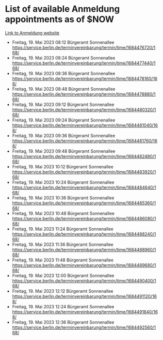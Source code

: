 # List of available Anmeldung appointments as of $NOW
[Link to Anmeldung website](https://service.berlin.de/terminvereinbarung/termin/tag.php?termin=1&anliegen[]=120686&dienstleisterlist=122210,122217,327316,122219,327312,122227,327314,122231,327346,122243,327348,122254,122252,329742,122260,329745,122262,329748,122271,327278,122273,327274,122277,327276,330436,122280,327294,122282,327290,122284,327292,122291,327270,122285,327266,122286,327264,122296,327268,150230,329760,122297,327286,122294,327284,122312,329763,122314,329775,122304,327330,122311,327334,122309,327332,317869,122281,327352,122279,329772,122283,122276,327324,122274,327326,122267,329766,122246,327318,122251,327320,122257,327322,122208,327298,122226,327300&herkunft=http%3A%2F%2Fservice.berlin.de%2Fdienstleistung%2F120686%2F)
- Freitag, 19. Mai 2023 08:12 Bürgeramt Sonnenallee https://service.berlin.de/terminvereinbarung/termin/time/1684476720/168/
- Freitag, 19. Mai 2023 08:24 Bürgeramt Sonnenallee https://service.berlin.de/terminvereinbarung/termin/time/1684477440/168/
- Freitag, 19. Mai 2023 08:36 Bürgeramt Sonnenallee https://service.berlin.de/terminvereinbarung/termin/time/1684478160/168/
- Freitag, 19. Mai 2023 08:48 Bürgeramt Sonnenallee https://service.berlin.de/terminvereinbarung/termin/time/1684478880/168/
- Freitag, 19. Mai 2023 09:12 Bürgeramt Sonnenallee https://service.berlin.de/terminvereinbarung/termin/time/1684480320/168/
- Freitag, 19. Mai 2023 09:24 Bürgeramt Sonnenallee https://service.berlin.de/terminvereinbarung/termin/time/1684481040/168/
- Freitag, 19. Mai 2023 09:36 Bürgeramt Sonnenallee https://service.berlin.de/terminvereinbarung/termin/time/1684481760/168/
- Freitag, 19. Mai 2023 09:48 Bürgeramt Sonnenallee https://service.berlin.de/terminvereinbarung/termin/time/1684482480/168/
- Freitag, 19. Mai 2023 10:12 Bürgeramt Sonnenallee https://service.berlin.de/terminvereinbarung/termin/time/1684483920/168/
- Freitag, 19. Mai 2023 10:24 Bürgeramt Sonnenallee https://service.berlin.de/terminvereinbarung/termin/time/1684484640/168/
- Freitag, 19. Mai 2023 10:36 Bürgeramt Sonnenallee https://service.berlin.de/terminvereinbarung/termin/time/1684485360/168/
- Freitag, 19. Mai 2023 10:48 Bürgeramt Sonnenallee https://service.berlin.de/terminvereinbarung/termin/time/1684486080/168/
- Freitag, 19. Mai 2023 11:24 Bürgeramt Sonnenallee https://service.berlin.de/terminvereinbarung/termin/time/1684488240/168/
- Freitag, 19. Mai 2023 11:36 Bürgeramt Sonnenallee https://service.berlin.de/terminvereinbarung/termin/time/1684488960/168/
- Freitag, 19. Mai 2023 11:48 Bürgeramt Sonnenallee https://service.berlin.de/terminvereinbarung/termin/time/1684489680/168/
- Freitag, 19. Mai 2023 12:00 Bürgeramt Sonnenallee https://service.berlin.de/terminvereinbarung/termin/time/1684490400/168/
- Freitag, 19. Mai 2023 12:12 Bürgeramt Sonnenallee https://service.berlin.de/terminvereinbarung/termin/time/1684491120/168/
- Freitag, 19. Mai 2023 12:24 Bürgeramt Sonnenallee https://service.berlin.de/terminvereinbarung/termin/time/1684491840/168/
- Freitag, 19. Mai 2023 12:36 Bürgeramt Sonnenallee https://service.berlin.de/terminvereinbarung/termin/time/1684492560/168/
